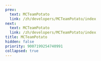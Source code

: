 ```yaml
---
prev:
  text: MCTeamPotato
  link: /zh/developers/MCTeamPotato/index
next:
  text: MCTeamPotato
  link: /zh/developers/MCTeamPotato/index
title: MCTeamPotato
hidden: false
priority: 9007199254740991
collapsed: true
---
```


